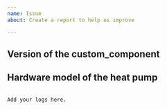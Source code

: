 ```yaml
---
name: Issue
about: Create a report to help us improve

---
```


<!-- Before you open a new issue, search through the existing issues to see if others have had the same problem.

Issues not containing the minimum requirements will be closed:

- Issues without a description (using the header is not good enough) will be closed.
- Issues without debug logging will be closed.
- Issues without configuration will be closed

Please download and attach the diagnostics information
-->

## Version of the custom_component
<!-- If you are not using the newest version, download and try that before opening an issue
If you are unsure about the version check the const.py file.
-->

## Hardware model of the heat pump
<!-- Please specify here whether you use a WPM or an LWZ/LWA based heat pump.>

## Configuration

```yaml

Add your logs here.

```

## Describe the bug
A clear and concise description of what the bug is.


## Debug log

<!-- To enable debug logs check this https://www.home-assistant.io/components/logger/ -->

```text

Add your logs here.

```